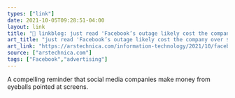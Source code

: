 ```yaml
---
types: ["link"]
date: 2021-10-05T09:28:51-04:00
layout: link
title: "🔗 linkblog: just read 'Facebook’s outage likely cost the company over $60 million | Ars Technica'"
art_title: "just read 'Facebook’s outage likely cost the company over $60 million | Ars Technica"
art_link: "https://arstechnica.com/information-technology/2021/10/facebook-outage-likely-caused-60m-loss-impacted-small-businesses/"
source: ["arstechnica.com"]
tags: ["Facebook","advertising"]
---
```

A compelling reminder that social media companies make money from eyeballs pointed at screens.
